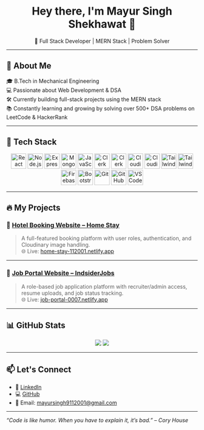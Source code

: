 <h1 align="center">Hey there, I'm Mayur Singh Shekhawat 👋</h1>
<p align="center">
  🚀 Full Stack Developer | MERN Stack | Problem Solver
</p>

---

## 🚀 About Me

🎓 B.Tech in Mechanical Engineering  
💻 Passionate about Web Development & DSA  
🛠️ Currently building full-stack projects using the MERN stack  
📚 Constantly learning and growing by solving over 500+ DSA problems on LeetCode & HackerRank

---

## 🧰 Tech Stack

<p align="center">
  <!-- React -->
  <img src="https://cdn.jsdelivr.net/gh/devicons/devicon/icons/react/react-original.svg" height="40" alt="React" />

  <!-- Node.js -->
  <img src="https://cdn.jsdelivr.net/gh/devicons/devicon/icons/nodejs/nodejs-original.svg" height="40" alt="Node.js" />

  <!-- Express -->
  <img src="https://cdn.jsdelivr.net/gh/devicons/devicon/icons/express/express-original.svg" height="40" alt="Express" />

  <!-- MongoDB -->
  <img src="https://cdn.jsdelivr.net/gh/devicons/devicon/icons/mongodb/mongodb-original.svg" height="40" alt="MongoDB" />

  <!-- JavaScript -->
  <img src="https://cdn.jsdelivr.net/gh/devicons/devicon/icons/javascript/javascript-original.svg" height="40" alt="JavaScript" />

  <!-- Clerk OLD -->
  <img src="https://seeklogo.com/images/C/clerk-logo-5E5C56C1C2-seeklogo.com.png" height="40" alt="Clerk Old" />

  <!-- Clerk NEW -->
  <img src="https://avatars.githubusercontent.com/u/60844138?s=200&v=4" height="40" alt="Clerk New" />

  <!-- Cloudinary OLD -->
  <img src="https://api.logo.com/cloudinary.png" height="40" alt="Cloudinary Old" />

  <!-- Cloudinary NEW -->
  <img src="https://res.cloudinary.com/cloudinary-marketing/image/upload/v1688381716/Brand%20Assets/Logos/Cloudinary/Logo/Cloudinary_icon_blue.svg" height="40" alt="Cloudinary New" />

  <!-- Tailwind OLD -->
  <img src="https://www.vectorlogo.zone/logos/tailwindcss/tailwindcss-icon.svg" height="40" alt="Tailwind Old" />

  <!-- Tailwind NEW -->
  <img src="https://cdn.jsdelivr.net/gh/devicons/devicon/icons/tailwindcss/tailwindcss-plain.svg" height="40" alt="Tailwind New" />

  <!-- Firebase NEW -->
  <img src="https://cdn.jsdelivr.net/gh/devicons/devicon/icons/firebase/firebase-plain.svg" height="40" alt="Firebase" />


  <!-- Bootstrap -->
  <img src="https://cdn.jsdelivr.net/gh/devicons/devicon/icons/bootstrap/bootstrap-original.svg" height="40" alt="Bootstrap" />

  <!-- Git -->
  <img src="https://cdn.jsdelivr.net/gh/devicons/devicon/icons/git/git-original.svg" height="40" alt="Git" />

  <!-- GitHub -->
  <img src="https://cdn.jsdelivr.net/gh/devicons/devicon/icons/github/github-original.svg" height="40" alt="GitHub" />

  <!-- VS Code -->
  <img src="https://cdn.jsdelivr.net/gh/devicons/devicon/icons/vscode/vscode-original.svg" height="40" alt="VS Code" />
</p>




---

## 🔥 My Projects

### 🏨 [Hotel Booking Website – Home Stay](https://github.com/Mayursingh9111/hotel-booking)
> A full-featured booking platform with user roles, authentication, and Cloudinary image handling.  
🌐 Live: [home-stay-112001.netlify.app](https://home-stay-112001.netlify.app/)

---

### 💼 [Job Portal Website – IndsiderJobs](https://github.com/Mayursingh9111/job-portal)
> A role-based job application platform with recruiter/admin access, resume uploads, and job status tracking.  
🌐 Live: [job-portal-0007.netlify.app](https://job-portal-0007.netlify.app/)

---

## 📊 GitHub Stats

<p align="center">
  <img src="https://github-readme-stats.vercel.app/api?username=Mayursingh9111&show_icons=true&theme=tokyonight" />
  <img src="https://github-readme-stats.vercel.app/api/top-langs/?username=Mayursingh9111&layout=compact&theme=tokyonight" />
</p>

---

## 📫 Let's Connect

- 🔗 [LinkedIn](https://linkedin.com/in/mayursingh9111)
- 💻 [GitHub](https://github.com/Mayursingh9111)
- 📧 Email: mayursingh9112001@gmail.com

---

_“Code is like humor. When you have to explain it, it’s bad.” – Cory House_
